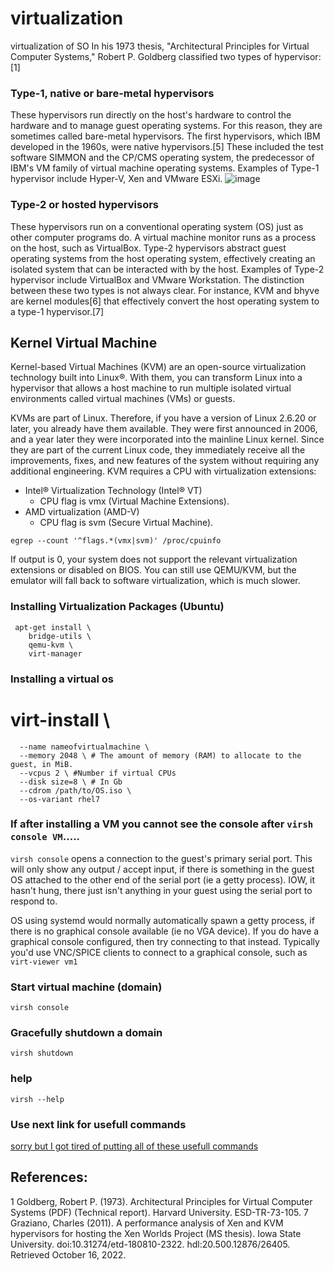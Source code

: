 # virtualization
virtualization of SO
In his 1973 thesis, "Architectural Principles for Virtual Computer Systems," Robert P. Goldberg classified two types of hypervisor:[1]
### Type-1, native or bare-metal hypervisors
These hypervisors run directly on the host's hardware to control the hardware and to manage guest operating systems. For this reason, they are sometimes called bare-metal hypervisors. The first hypervisors, which IBM developed in the 1960s, were native hypervisors.[5] These included the test software SIMMON and the CP/CMS operating system, the predecessor of IBM's VM family of virtual machine operating systems. Examples of Type-1 hypervisor include Hyper-V, Xen and VMware ESXi.
![image](https://upload.wikimedia.org/wikipedia/commons/9/9e/Hyperviseur.svg)

### Type-2 or hosted hypervisors
These hypervisors run on a conventional operating system (OS) just as other computer programs do. A virtual machine monitor runs as a process on the host, such as VirtualBox. Type-2 hypervisors abstract guest operating systems from the host operating system, effectively creating an isolated system that can be interacted with by the host. Examples of Type-2 hypervisor include VirtualBox and VMware Workstation.
The distinction between these two types is not always clear. For instance, KVM and bhyve are kernel modules[6] that effectively convert the host operating system to a type-1 hypervisor.[7]
## Kernel Virtual Machine
Kernel-based Virtual Machines (KVM) are an open-source virtualization technology built into Linux®. With them, you can transform Linux into a hypervisor that allows a host machine to run multiple isolated virtual environments called virtual machines (VMs) or guests.

KVMs are part of Linux. Therefore, if you have a version of Linux 2.6.20 or later, you already have them available. They were first announced in 2006, and a year later they were incorporated into the mainline Linux kernel. Since they are part of the current Linux code, they immediately receive all the improvements, fixes, and new features of the system without requiring any additional engineering.
KVM requires a CPU with virtualization extensions:
- Intel® Virtualization Technology (Intel® VT)
    - CPU flag is vmx (Virtual Machine Extensions).
- AMD virtualization (AMD-V)
    - CPU flag is svm (Secure Virtual Machine).
```console
egrep --count '^flags.*(vmx|svm)' /proc/cpuinfo
```
If output is 0, your system does not support the relevant virtualization extensions or disabled on BIOS. You can still use QEMU/KVM, but the emulator will fall back to software virtualization, which is much slower.
### Installing Virtualization Packages (Ubuntu)
```console
 apt-get install \
    bridge-utils \
    qemu-kvm \
    virt-manager
```
### Installing  a virtual os
# virt-install \ 
```console
  --name nameofvirtualmachine \ 
  --memory 2048 \ # The amount of memory (RAM) to allocate to the guest, in MiB. 
  --vcpus 2 \ #Number if virtual CPUs
  --disk size=8 \ # In Gb
  --cdrom /path/to/OS.iso \ 
  --os-variant rhel7 
```
### If after installing a VM you cannot see the console after ```virsh console VM```.....


```virsh console``` opens a connection to the guest's primary serial port. This will only show any output / accept input, if there is something in the guest OS attached to the other end of the serial port (ie a getty process). IOW, it hasn't hung, there just isn't anything in your guest using the serial port to respond to.

OS using systemd would normally automatically spawn a getty process, if there is no graphical console available (ie no VGA device). If you do have a graphical console configured, then try connecting to that instead. Typically you'd use VNC/SPICE clients to connect to a graphical console, such as ```virt-viewer vm1```


### Start virtual machine (domain)
```console
virsh console
```
### Gracefully shutdown a domain
```console
virsh shutdown
```
### help
```console
virsh --help
```

### Use next link for usefull commands
[sorry but I got tired of putting all of these usefull commands](https://www.basezap.com/20-virsh-commands-for-managing-vms/#:~:text=Virsh%20is%20a%20powerful%20command,KVM%2C%20Xen%2C%20and%20more.)

## References:

1 Goldberg, Robert P. (1973). Architectural Principles for Virtual Computer Systems (PDF) (Technical report). Harvard University. ESD-TR-73-105.
7 Graziano, Charles (2011). A performance analysis of Xen and KVM hypervisors for hosting the Xen Worlds Project (MS thesis). Iowa State University. doi:10.31274/etd-180810-2322. hdl:20.500.12876/26405. Retrieved October 16, 2022.
